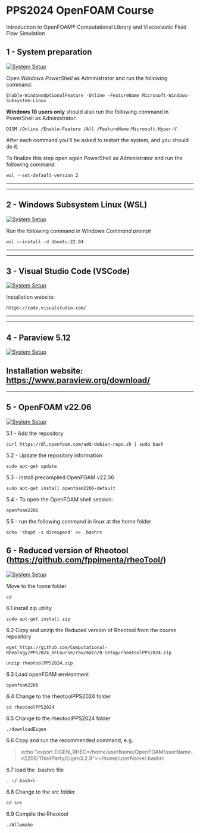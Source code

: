 # PPS2024 OpenFOAM Course
Introduction to OpenFOAM® Computational Library and Viscoelastic Fluid Flow Simulation


## 1 - System preparation

[![System Setup](images/1.png)](http://www.youtube.com/watch?v=m18Arh-FQp0 "System preparation")

Open *Windows PowerShell* as Administrator and run the following command:
```console
Enable-WindowsOptionalFeature -Online -FeatureName Microsoft-Windows-Subsystem-Linux
```
**Windows 10 users only** should also run the following command in PowerShell as Administrator:
```console
DISM /Online /Enable-Feature /All /FeatureName:Microsoft-Hyper-V
```

After each command you’ll be asked to restart the system, and you should do it.

To finalize this step open again PowerShell as Administrator and run the following command:
```console
wsl --set-default-version 2
```
---
---
## 2 - Windows Subsystem Linux (WSL)

[![System Setup](images/2.png)](http://www.youtube.com/watch?v=if1bGC5suqg "System preparation")

Run the following command in Windows *Command prompt*
```console
wsl –-install -d Ubuntu-22.04
```
---
---
## 3 - Visual Studio Code (VSCode)

[![System Setup](images/3.png)](http://www.youtube.com/watch?v=03MKPOD6puA "System preparation")

Installation website:
```console
https://code.visualstudio.com/
```
---
---
## 4 - Paraview 5.12

[![System Setup](images/4.png)](http://www.youtube.com/watch?v=CfjhF3RAHiw  "System preparation")

Installation website: https://www.paraview.org/download/
---
---
## 5 - OpenFOAM v22.06

[![System Setup](images/5.png)](http://www.youtube.com/watch?v=6NyOLJvoeE0 "System preparation")

5.1 - Add the repository
```console
curl https://dl.openfoam.com/add-debian-repo.sh | sudo bash
```

5.2 - Update the repository information
```console
sudo apt-get update
```

5.3 - install precompiled OpenFOAM v22.06
```console
sudo apt-get install openfoam2206-default
```

5.4 - To open the OpenFOAM shell session:
```console
openfoam2206
```

5.5 - run the following command in linux at the home folder
```console
echo 'shopt -s direxpand' >> .bashrc
```

## 6 - Reduced version of Rheotool (https://github.com/fppimenta/rheoTool/)

[![System Setup](images/6.png)](http://www.youtube.com/watch?v=nNpOZfB-Qso "System preparation")

Move to the home folder
```console
cd
```

6.1 install zip utility

```console
sudo apt-get install zip
```

6.2 Copy and unzip the Reduced version of Rheotool from the course repository

```console
wget https://github.com/Computational-Rheology/PPS2024_OFCourse/raw/main/0-Setup/rheotoolPPS2024.zip
```

```console
unzip rheotoolPPS2024.zip
```

6.3 Load openFOAM environment

```console
openfoam2206
```

6.4 Change to the rheotoolPPS2024 folder

```console
cd rheotoolPPS2024
```

6.5 Change to the rheotoolPPS2024 folder
```console
./downloadEigen
```

6.6 Copy and run the recommended command, e.g.

> echo "export EIGEN_RHEO=/home/userName/OpenFOAM/userName-v2206/ThirdParty/Eigen3.2.9">>/home/userName/.bashrc

6.7 load the .bashrc file

```console
. ~/.bashrc
```

6.8 Change to the src folder

```console
cd src
```

6.9 Compile the Rheotool

```console
./Allwmake
```
